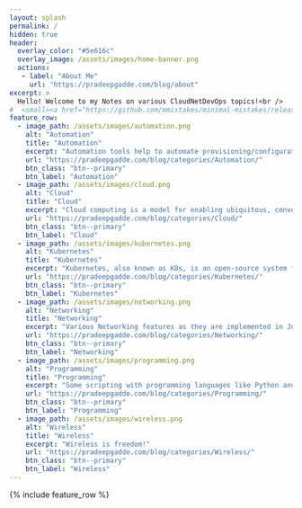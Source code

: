 ```yaml
---
layout: splash
permalink: /
hidden: true
header:
  overlay_color: "#5e616c"
  overlay_image: /assets/images/home-banner.png
  actions:
   - label: "About Me"
     url: "https://pradeepgadde.com/blog/about"
excerpt: >
  Hello! Welcome to my Notes on various CloudNetDevOps topics!<br />
#  <small><a href="https://github.com/mmistakes/minimal-mistakes/releases/tag/4.24.0">Latest release v4.24.0</a></small>
feature_row:
  - image_path: /assets/images/automation.png
    alt: "Automation"
    title: "Automation"
    excerpt: "Automation tools help to automate provisioning/configuration, troubleshooting, operations/maintenance, validation and reporting of infrastructure components."
    url: "https://pradeepgadde.com/blog/categories/Automation/"
    btn_class: "btn--primary"
    btn_label: "Automation"
  - image_path: /assets/images/cloud.png
    alt: "Cloud"
    title: "Cloud"
    excerpt: "Cloud computing is a model for enabling ubiquitous, convenient, on-demand network access to a shared pool of configurable computing resources (e.g., networks, servers, storage, applications, and services) that can be rapidly provisioned and released with minimal management effort or service provider interaction."
    url: "https://pradeepgadde.com/blog/categories/Cloud/"
    btn_class: "btn--primary"
    btn_label: "Cloud"
  - image_path: /assets/images/kubernetes.png
    alt: "Kubernetes"
    title: "Kubernetes"
    excerpt: "Kubernetes, also known as K8s, is an open-source system for automating deployment, scaling, and management of containerized applications."
    url: "https://pradeepgadde.com/blog/categories/Kubernetes/"
    btn_class: "btn--primary"
    btn_label: "Kubernetes"        
  - image_path: /assets/images/networking.png
    alt: "Networking"
    title: "Networking"
    excerpt: "Various Networking features as they are implemented in Juniper Networks Junos OS."
    url: "https://pradeepgadde.com/blog/categories/Networking/"
    btn_class: "btn--primary"
    btn_label: "Networking"     
  - image_path: /assets/images/programming.png
    alt: "Programming"
    title: "Programming"
    excerpt: "Some scripting with programming languages like Python and Go!"
    url: "https://pradeepgadde.com/blog/categories/Programming/"
    btn_class: "btn--primary"
    btn_label: "Programming"       
  - image_path: /assets/images/wireless.png
    alt: "Wireless"
    title: "Wireless"
    excerpt: "Wireless is freedom!"
    url: "https://pradeepgadde.com/blog/categories/Wireless/"
    btn_class: "btn--primary"
    btn_label: "Wireless"      
---
```


{% include feature_row %}
